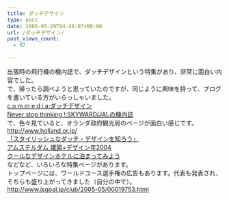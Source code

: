 ```yaml
---
title: ダッチデザイン
type: post
date: 2005-05-29T04:44:07+00:00
url: /ダッチデザイン/
post_views_count:
  - 87

---
```

出張時の飛行機の機内誌で、ダッチデザインという特集があり、非常に面白い内容でした。  
で、帰ったら調べようと思っていたのですが、同じように興味を持って、ブログを書いている方がいらっしゃいました。  
[c o m m e d i a:ダッチデザイン][1]  
[Never stop thinking !:SKYWARD/JALの機内誌][2]  
で、色々見ていると、オランダ政府観光局のページが面白い感じです。  
<http://www.holland.or.jp/>  
[「スタイリッシュなダッチ・デザインを知ろう」][3]  
[アムステルダム 建築+デザイン年2004][4]  
[クールなデザインホテルに泊まってみよう][5]  
などなど、いろいろな特集ページがあります。  
トップページには、ワールドユース選手権の広告もあります。代表も発表され、そちらも盛り上がってきました（自分の中で）。  
<http://www.jsgoal.jp/club/2005-05/00019753.html>

 [1]: http://blog.livedoor.jp/tmyahaba/archives/21711203.html
 [2]: http://hellyhansen.air-nifty.com/weblog/2005/05/skywardjal_1f9a.html
 [3]: http://www.holland.or.jp/nbt/holland_feature_articles_2002.10.htm
 [4]: http://www.holland.or.jp/nbt/holland_feature_articles_2004.05.htm
 [5]: http://www.holland.or.jp/nbt/holland_feature_articles_2005.01.htm